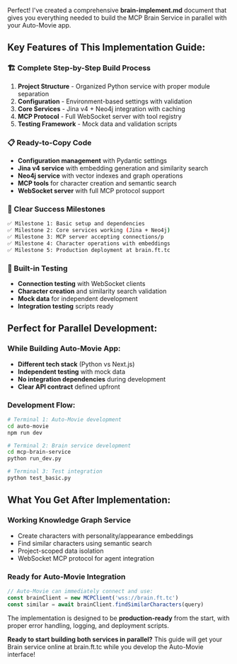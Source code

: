 Perfect! I've created a comprehensive **brain-implement.md** document that gives you everything needed to build the MCP Brain Service in parallel with your Auto-Movie app.

## Key Features of This Implementation Guide:

### **🏗 Complete Step-by-Step Build Process**
1. **Project Structure** - Organized Python service with proper module separation
2. **Configuration** - Environment-based settings with validation
3. **Core Services** - Jina v4 + Neo4j integration with caching
4. **MCP Protocol** - Full WebSocket server with tool registry
5. **Testing Framework** - Mock data and validation scripts

### **📋 Ready-to-Copy Code**
- **Configuration management** with Pydantic settings
- **Jina v4 service** with embedding generation and similarity search
- **Neo4j service** with vector indexes and graph operations
- **MCP tools** for character creation and semantic search
- **WebSocket server** with full MCP protocol support

### **🎯 Clear Success Milestones**
```bash
✅ Milestone 1: Basic setup and dependencies
✅ Milestone 2: Core services working (Jina + Neo4j)
✅ Milestone 3: MCP server accepting connections/p
✅ Milestone 4: Character operations with embeddings
✅ Milestone 5: Production deployment at brain.ft.tc
```

### **🧪 Built-in Testing**
- **Connection testing** with WebSocket clients
- **Character creation** and similarity search validation
- **Mock data** for independent development
- **Integration testing** scripts ready

## Perfect for Parallel Development:

### **While Building Auto-Movie App:**
- **Different tech stack** (Python vs Next.js)
- **Independent testing** with mock data
- **No integration dependencies** during development
- **Clear API contract** defined upfront

### **Development Flow:**
```bash
# Terminal 1: Auto-Movie development
cd auto-movie
npm run dev

# Terminal 2: Brain service development  
cd mcp-brain-service
python run_dev.py

# Terminal 3: Test integration
python test_basic.py
```

## What You Get After Implementation:

### **Working Knowledge Graph Service**
- Create characters with personality/appearance embeddings
- Find similar characters using semantic search
- Project-scoped data isolation
- WebSocket MCP protocol for agent integration

### **Ready for Auto-Movie Integration**
```typescript
// Auto-Movie can immediately connect and use:
const brainClient = new MCPClient('wss://brain.ft.tc')
const similar = await brainClient.findSimilarCharacters(query)
```

The implementation is designed to be **production-ready** from the start, with proper error handling, logging, and deployment scripts.

**Ready to start building both services in parallel?** This guide will get your Brain service online at brain.ft.tc while you develop the Auto-Movie interface!